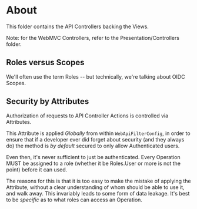 ﻿# About #

This folder contains the API Controllers backing the Views.

Note: for the WebMVC Controllers, refer to the Presentation/Controllers folder.

## Roles versus Scopes ##

We'll often use the term Roles -- but technically, we're talking about OIDC Scopes.

## Security by Attributes ##

Authorization of requests to API Controller Actions is controlled via Attributes.

This Attribute is applied *Globally* from within  `WebApiFilterConfig`, in order
to ensure that if a developer ever did forget about security (and they always do)
the method is *by default* secured to only allow Authenticated users.

Even then, it's never sufficient to just be authenticated. Every Operation MUST
be assigned to a role (whether it be Roles.User or more is not the point) before 
it can used. 

The reasons for this is that it is too easy to make the mistake of applying the Attribute,
without a clear understanding of whom should be able to use it, and walk away.
This invariably leads to some form of data leakage. It's best to be *specific* as to 
what roles can access an Operation.